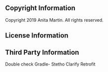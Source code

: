 ## Copyright Information
Copyright 2019 Anita Martin. All rights reserved.


## License Information



## Third Party Information
Double check Gradle-
Stetho
Clarify
Retrofit


